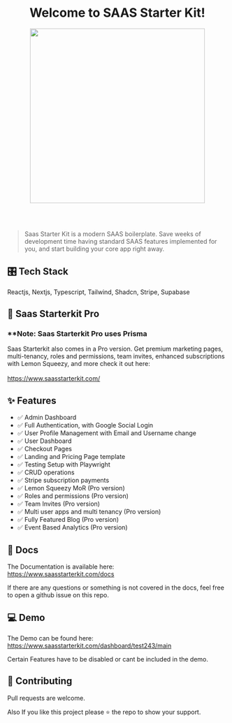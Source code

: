 <h1 align="center">Welcome to SAAS Starter Kit!
</h1>
<p align="center">
  <img height="auto" width="400px" src="https://user-images.githubusercontent.com/24860061/113771653-839ae180-96d8-11eb-9df5-49a856019be4.png" />
<p align="center">
<br />
<br />
 
> Saas Starter Kit is a modern SAAS boilerplate. Save weeks of development time having standard SAAS features implemented for you, and start building your core app right away.

## 🎛 Tech Stack

Reactjs, Nextjs, Typescript, Tailwind, Shadcn, Stripe, Supabase

## 🧿 Saas Starterkit Pro

<h3>**Note: Saas Starterkit Pro uses Prisma</h3>

Saas Starterkit also comes in a Pro version. Get premium marketing pages, multi-tenancy, roles and permissions, team invites, enhanced subscriptions with Lemon Squeezy, and more check it out here:
<br />
<br />
https://www.saasstarterkit.com/
<br />

## ✨ Features

- ✅ Admin Dashboard
- ✅ Full Authentication, with Google Social Login
- ✅ User Profile Management with Email and Username change
- ✅ User Dashboard
- ✅ Checkout Pages
- ✅ Landing and Pricing Page template
- ✅ Testing Setup with Playwright
- ✅ CRUD operations
- ✅ Stripe subscription payments
- ✅ Lemon Squeezy MoR (Pro version)
- ✅ Roles and permissions (Pro version)
- ✅ Team Invites (Pro version)
- ✅ Multi user apps and multi tenancy (Pro version)
- ✅ Fully Featured Blog (Pro version)
- ✅ Event Based Analytics (Pro version)

## 📜 Docs

The Documentation is available here:
<br />
https://www.saasstarterkit.com/docs

If there are any questions or something is not covered in the docs, feel free to open a github issue on this repo.

## 💻 Demo

The Demo can be found here:
<br />
https://www.saasstarterkit.com/dashboard/test243/main

Certain Features have to be disabled or cant be included in the demo.

## 🤝 Contributing

Pull requests are welcome.

Also If you like this project please ⭐️ the repo to show your support.

